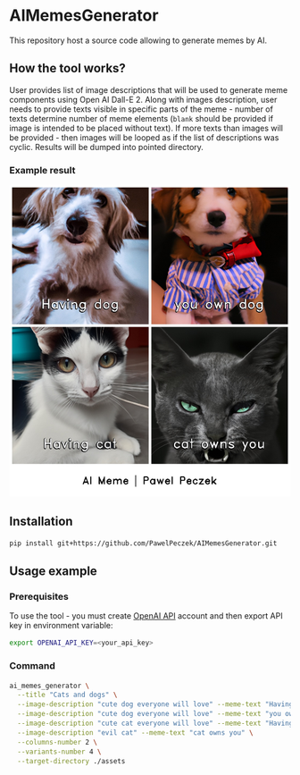 # AIMemesGenerator
This repository host a source code allowing to generate memes by AI.

## How the tool works?
User provides list of image descriptions that will be used to generate meme components using Open AI Dall-E 2.
Along with images description,  user needs to provide texts visible in specific parts of the meme - number of texts
determine number of meme elements (`blank` should be provided if image is intended to be placed without text).
If more texts than images will be provided - then images will be looped as if the list of descriptions was cyclic.
Results will be dumped into pointed directory.

### Example result
![Cat and dog meme](./assets/cats-and-dogs_002.jpg)

## Installation
```bash
pip install git+https://github.com/PawelPeczek/AIMemesGenerator.git
```

## Usage example

### Prerequisites
To use the tool - you must create [OpenAI API](https://openai.com/api/) account and then export API key in environment
variable:
```bash
export OPENAI_API_KEY=<your_api_key>
```

### Command

```bash
ai_memes_generator \
  --title "Cats and dogs" \
  --image-description "cute dog everyone will love" --meme-text "Having dog" \
  --image-description "cute dog everyone will love" --meme-text "you own dog" \
  --image-description "cute cat everyone will love" --meme-text "Having cat" \
  --image-description "evil cat" --meme-text "cat owns you" \
  --columns-number 2 \
  --variants-number 4 \
  --target-directory ./assets
```
